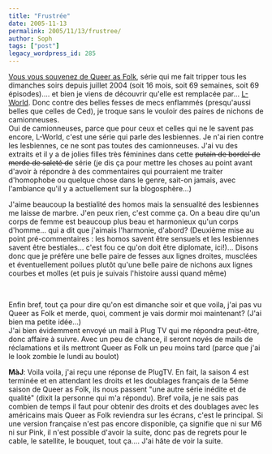 ```yaml
---
title: "Frustrée"
date: 2005-11-13
permalink: 2005/11/13/frustree/
author: Soph
tags: ["post"]
legacy_wordpress_id: 285
---
```


[Vous vous souvenez de Queer as Folk](http://64k.be/index.php/2005/08/01/256-queer-as-folk), série qui me fait tripper tous les dimanches soirs depuis juillet 2004 (soit 16 mois, soit 69 semaines, soit 69 épisodes).... et bien je viens de découvrir qu'elle est remplacée par... [L-World](http://www.thelwordonline.com/). Donc contre des belles fesses de mecs enflammés (presqu'aussi belles que celles de Ced), je troque sans le vouloir des paires de nichons de camionneuses. <br />
Oui de camionneuses, parce que pour ceux et celles qui ne le savent pas encore, L-World, c'est une série qui parle des lesbiennes. Je n'ai rien contre les lesbiennes, ce ne sont pas toutes des camionneuses. J'ai vu des extraits et il y a de jolies filles très féminines dans cette <del>putain de bordel de merde de saleté de</del> série (je dis ça pour mettre les choses au point avant d'avoir à répondre à des commentaires qui pourraient me traiter d'homophobe ou quelque chose dans le genre, sait-on jamais, avec l'ambiance qu'il y a actuellement sur la blogosphère...)

<!-- excerpt -->

J'aime beaucoup la bestialité des homos mais la sensualité des lesbiennes me laisse de marbre. J'en peux rien, c'est comme ça. On a beau dire qu'un corps de femme est beaucoup plus beau et harmonieux qu'un corps d'homme... qui a dit que j'aimais l'harmonie, d'abord? (Deuxième mise au point pré-commentaires&nbsp;: les homos savent être sensuels et les lesbiennes savent être bestiales... c'est fou ce qu'on doit être diplomate, ici!)... Disons donc que je préfère une belle paire de fesses aux lignes droites, musclées et éventuellement poilues plutôt qu'une belle paire de nichons aux lignes courbes et molles (et puis je suivais l'histoire aussi quand même)

<img src="https://64k.be/wp-content/uploads/2006/cinema/brr.jpg" alt="" />  <img src="https://64k.be/wp-content/uploads/2006/cinema/lw.jpg" alt="" />

Enfin bref, tout ça pour dire qu'on est dimanche soir et que voila, j'ai pas vu Queer as Folk et merde, quoi, comment je vais dormir moi maintenant? (J'ai bien ma petite idée...) <br />
J'ai bien évidemment envoyé un mail à Plug TV qui me répondra peut-être, donc affaire à suivre. Avec un peu de chance, il seront noyés de mails de réclamations et ils mettront Queer as Folk un peu moins tard (parce que j'ai le look zombie le lundi au boulot)

__MàJ__: Voila voila, j'ai reçu une réponse de PlugTV. En fait, la saison 4 est terminée et en attendant les droits et les doublages français de la 5éme saison de Queer as Folk, ils nous passent "une autre série inédite et de qualité" (dixit la personne qui m'a répondu). Bref voila, je ne sais pas combien de temps il faut pour obtenir des droits et des doublages avec les américains mais Queer as Folk reviendra sur les écrans, c'est le principal. Si une version française n'est pas encore disponible, ça signifie que ni sur M6 ni sur Pink, il n'est possible d'avoir la suite, donc pas de regrets pour le cable, le satellite, le bouquet, tout ça.... J'ai hâte de voir la suite.
